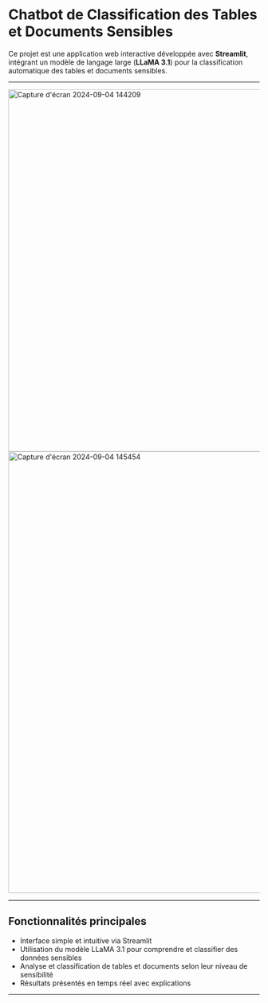 # Chatbot de Classification des Tables et Documents Sensibles

Ce projet est une application web interactive développée avec **Streamlit**, intégrant un modèle de langage large (**LLaMA 3.1**) pour la classification automatique des tables et documents sensibles.

---

<img width="1279" height="727" alt="Capture d'écran 2024-09-04 144209" src="https://github.com/user-attachments/assets/3a113428-c1d9-4f50-8dda-51fe582918d4" />
<img width="1285" height="886" alt="Capture d'écran 2024-09-04 145454" src="https://github.com/user-attachments/assets/ba7f41b9-dfaa-4935-af44-c41bfe20b2ec" />


---

## Fonctionnalités principales

- Interface simple et intuitive via Streamlit  
- Utilisation du modèle LLaMA 3.1 pour comprendre et classifier des données sensibles  
- Analyse et classification de tables et documents selon leur niveau de sensibilité  
- Résultats présentés en temps réel avec explications  

---

